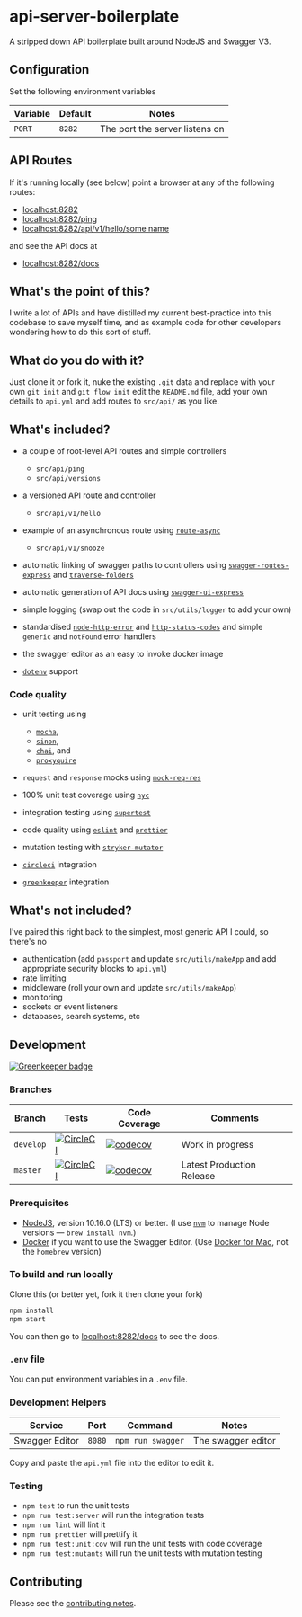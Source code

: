 # api-server-boilerplate

A stripped down API boilerplate built around NodeJS and Swagger V3.

## Configuration

Set the following environment variables

| Variable | Default | Notes                          |
| -------- | ------- | ------------------------------ |
| `PORT`   | `8282`  | The port the server listens on |

## API Routes

If it's running locally (see below) point a browser at any of the following routes:

- [localhost:8282](http://127.0.0.1:8282)
- [localhost:8282/ping](http://127.0.0.1:8282/ping)
- [localhost:8282/api/v1/hello/some name](http://127.0.0.1:8282/api/v1/hello/some%20name)

and see the API docs at

- [localhost:8282/docs](http://127.0.0.1:8282/docs)

## What's the point of this?

I write a lot of APIs and have distilled my current best-practice into this codebase to save myself time, and as example code for other developers wondering how to do this sort of stuff.

## What do you do with it?

Just clone it or fork it, nuke the existing `.git` data and replace with your own `git init` and `git flow init` edit the `README.md` file, add your own details to `api.yml` and add routes to `src/api/` as you like.

## What's included?

- a couple of root-level API routes and simple controllers

  - `src/api/ping`
  - `src/api/versions`

- a versioned API route and controller

  - `src/api/v1/hello`

- example of an asynchronous route using [`route-async`](https://github.com/davesag/route-async)

  - `src/api/v1/snooze`

- automatic linking of swagger paths to controllers using [`swagger-routes-express`](https://github.com/davesag/swagger-routes-express) and [`traverse-folders`](https://github.com/davesag/traverse-folders)
- automatic generation of API docs using [`swagger-ui-express`](https://github.com/scottie1984/swagger-ui-express)
- simple logging (swap out the code in `src/utils/logger` to add your own)
- standardised [`node-http-error`](https://github.com/carsondarling/node-http-error) and [`http-status-codes`](https://github.com/prettymuchbryce/http-status-codes) and simple `generic` and `notFound` error handlers
- the swagger editor as an easy to invoke docker image
- [`dotenv`](https://github.com/motdotla/dotenv) support

### Code quality

- unit testing using

  - [`mocha`](https://mochajs.org),
  - [`sinon`](https://sinonjs.org),
  - [`chai`](https://www.chaijs.com), and
  - [`proxyquire`](https://github.com/thlorenz/proxyquire)

- `request` and `response` mocks using [`mock-req-res`](https://github.com/davesag/mock-req-res)
- 100% unit test coverage using [`nyc`](https://github.com/istanbuljs/nyc)
- integration testing using [`supertest`](https://github.com/visionmedia/supertest)
- code quality using [`eslint`](https://eslint.org) and [`prettier`](https://prettier.io)
- mutation testing with [`stryker-mutator`](https://stryker-mutator.io)
- [`circleci`](https://circleci.com) integration
- [`greenkeeper`](https://greenkeeper.io) integration

## What's not included?

I've paired this right back to the simplest, most generic API I could, so there's no

- authentication (add `passport` and update `src/utils/makeApp` and add appropriate security blocks to `api.yml`)
- rate limiting
- middleware (roll your own and update `src/utils/makeApp`)
- monitoring
- sockets or event listeners
- databases, search systems, etc

## Development

[![Greenkeeper badge](https://badges.greenkeeper.io/davesag/api-server-boilerplate.svg)](https://greenkeeper.io/)

### Branches

<!-- prettier-ignore -->
| Branch | Tests | Code Coverage | Comments |
| ------ | ----- | ------------- | -------- |
| `develop` | [![CircleCI](https://circleci.com/gh/davesag/api-server-boilerplate/tree/develop.svg?style=svg)](https://circleci.com/gh/davesag/api-server-boilerplate/tree/develop) | [![codecov](https://codecov.io/gh/davesag/api-server-boilerplate/branch/develop/graph/badge.svg)](https://codecov.io/gh/davesag/api-server-boilerplate) | Work in progress |
| `master`  | [![CircleCI](https://circleci.com/gh/davesag/api-server-boilerplate/tree/master.svg?style=svg)](https://circleci.com/gh/davesag/api-server-boilerplate/tree/master) | [![codecov](https://codecov.io/gh/davesag/api-server-boilerplate/branch/master/graph/badge.svg)](https://codecov.io/gh/davesag/api-server-boilerplate) | Latest Production Release |

### Prerequisites

- [NodeJS](htps://nodejs.org), version 10.16.0 (LTS) or better. (I use [`nvm`](https://github.com/creationix/nvm) to manage Node versions — `brew install nvm`.)
- [Docker](https://www.docker.com) if you want to use the Swagger Editor. (Use [Docker for Mac](https://docs.docker.com/docker-for-mac/), not the `homebrew` version)

### To build and run locally

Clone this (or better yet, fork it then clone your fork)

```sh
npm install
npm start
```

You can then go to [localhost:8282/docs](http://127.0.0.1:8282/docs) to see the docs.

### `.env` file

You can put environment variables in a `.env` file.

### Development Helpers

| Service        | Port   | Command           | Notes              |
| -------------- | ------ | ----------------- | ------------------ |
| Swagger Editor | `8080` | `npm run swagger` | The swagger editor |

Copy and paste the `api.yml` file into the editor to edit it.

### Testing

- `npm test` to run the unit tests
- `npm run test:server` will run the integration tests
- `npm run lint` will lint it
- `npm run prettier` will prettify it
- `npm run test:unit:cov` will run the unit tests with code coverage
- `npm run test:mutants` will run the unit tests with mutation testing

## Contributing

Please see the [contributing notes](CONTRIBUTING.md).
